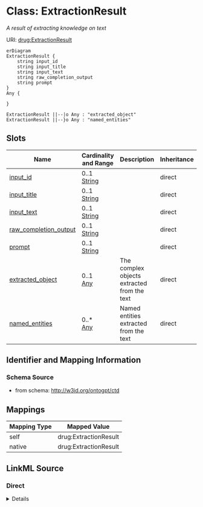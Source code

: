 # Class: ExtractionResult
_A result of extracting knowledge on text_




URI: [drug:ExtractionResult](http://w3id.org/ontogpt/drug/ExtractionResult)


```mermaid
erDiagram
ExtractionResult {
    string input_id  
    string input_title  
    string input_text  
    string raw_completion_output  
    string prompt  
}
Any {

}

ExtractionResult ||--|o Any : "extracted_object"
ExtractionResult ||--}o Any : "named_entities"

```



<!-- no inheritance hierarchy -->


## Slots

| Name | Cardinality and Range | Description | Inheritance |
| ---  | --- | --- | --- |
| [input_id](input_id.md) | 0..1 <br/> [String](String.md) |  | direct |
| [input_title](input_title.md) | 0..1 <br/> [String](String.md) |  | direct |
| [input_text](input_text.md) | 0..1 <br/> [String](String.md) |  | direct |
| [raw_completion_output](raw_completion_output.md) | 0..1 <br/> [String](String.md) |  | direct |
| [prompt](prompt.md) | 0..1 <br/> [String](String.md) |  | direct |
| [extracted_object](extracted_object.md) | 0..1 <br/> [Any](Any.md) | The complex objects extracted from the text | direct |
| [named_entities](named_entities.md) | 0..* <br/> [Any](Any.md) | Named entities extracted from the text | direct |









## Identifier and Mapping Information







### Schema Source


* from schema: http://w3id.org/ontogpt/ctd





## Mappings

| Mapping Type | Mapped Value |
| ---  | ---  |
| self | drug:ExtractionResult |
| native | drug:ExtractionResult |





## LinkML Source

<!-- TODO: investigate https://stackoverflow.com/questions/37606292/how-to-create-tabbed-code-blocks-in-mkdocs-or-sphinx -->

### Direct

<details>
```yaml
name: ExtractionResult
description: A result of extracting knowledge on text
from_schema: http://w3id.org/ontogpt/ctd
rank: 1000
attributes:
  input_id:
    name: input_id
    from_schema: http://w3id.org/ontogpt/ctd
    rank: 1000
  input_title:
    name: input_title
    from_schema: http://w3id.org/ontogpt/ctd
    rank: 1000
  input_text:
    name: input_text
    from_schema: http://w3id.org/ontogpt/ctd
    rank: 1000
  raw_completion_output:
    name: raw_completion_output
    from_schema: http://w3id.org/ontogpt/ctd
    rank: 1000
  prompt:
    name: prompt
    from_schema: http://w3id.org/ontogpt/ctd
    rank: 1000
  extracted_object:
    name: extracted_object
    description: The complex objects extracted from the text
    from_schema: http://w3id.org/ontogpt/ctd
    rank: 1000
    range: Any
    inlined: true
  named_entities:
    name: named_entities
    description: Named entities extracted from the text
    from_schema: http://w3id.org/ontogpt/ctd
    rank: 1000
    multivalued: true
    range: Any
    inlined: true
    inlined_as_list: true

```
</details>

### Induced

<details>
```yaml
name: ExtractionResult
description: A result of extracting knowledge on text
from_schema: http://w3id.org/ontogpt/ctd
rank: 1000
attributes:
  input_id:
    name: input_id
    from_schema: http://w3id.org/ontogpt/ctd
    rank: 1000
    alias: input_id
    owner: ExtractionResult
    domain_of:
    - ExtractionResult
    range: string
  input_title:
    name: input_title
    from_schema: http://w3id.org/ontogpt/ctd
    rank: 1000
    alias: input_title
    owner: ExtractionResult
    domain_of:
    - ExtractionResult
    range: string
  input_text:
    name: input_text
    from_schema: http://w3id.org/ontogpt/ctd
    rank: 1000
    alias: input_text
    owner: ExtractionResult
    domain_of:
    - ExtractionResult
    range: string
  raw_completion_output:
    name: raw_completion_output
    from_schema: http://w3id.org/ontogpt/ctd
    rank: 1000
    alias: raw_completion_output
    owner: ExtractionResult
    domain_of:
    - ExtractionResult
    range: string
  prompt:
    name: prompt
    from_schema: http://w3id.org/ontogpt/ctd
    rank: 1000
    alias: prompt
    owner: ExtractionResult
    domain_of:
    - ExtractionResult
    range: string
  extracted_object:
    name: extracted_object
    description: The complex objects extracted from the text
    from_schema: http://w3id.org/ontogpt/ctd
    rank: 1000
    alias: extracted_object
    owner: ExtractionResult
    domain_of:
    - ExtractionResult
    range: Any
    inlined: true
  named_entities:
    name: named_entities
    description: Named entities extracted from the text
    from_schema: http://w3id.org/ontogpt/ctd
    rank: 1000
    multivalued: true
    alias: named_entities
    owner: ExtractionResult
    domain_of:
    - ExtractionResult
    range: Any
    inlined: true
    inlined_as_list: true

```
</details>